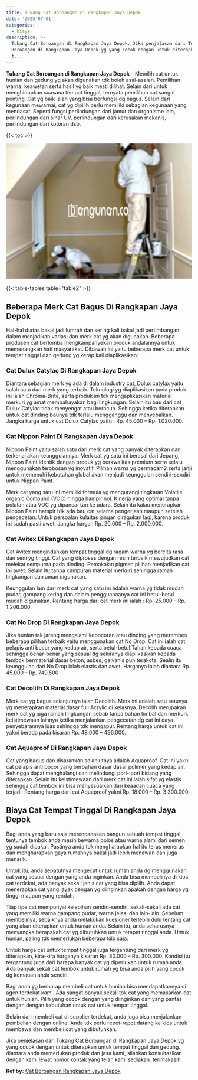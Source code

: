 ```yaml
---
title: Tukang Cat Boroangan di Rangkapan Jaya Depok
date: '2025-07-01'
categories:
  - biaya
description: >-
  Tukang Cat Boroangan di Rangkapan Jaya Depok. Jika penjelasan dari Tukang Cat
  Boroangan di Rangkapan Jaya Depok yg yang cocok dengan untuk diterapkan untuk
  t...
---
```


**Tukang Cat Boroangan di Rangkapan Jaya Depok** – Memilih cat untuk hunian dan gedung yg akan digunakan tdk boleh asal-asalan. Pemilihan warna, keawetan serta hasil yg baik mesti dilihat. Selain dari untuk menghidupkan suasana tempat tinggal, ternyata pemilihan cat sangat penting. Cat yg baik ialah yang bisa berfungsi dg bagus. Selain dari kegunaan mewarnai, cat yg dipilih perlu memiliki sebagian kegunaan yang mendasar. Seperti fungsi perlindungan dari jamur dan organisme lain, perlindungan dari sinar UV, perlindungan dari kerusakan mekanis, perlindungan dari kotoran dsb.

{{< toc >}}

![Tukang Cat Boroangan di Rangkapan Jaya Depok](/images/jasa-cat-murah29.png)

{{< table-tables table="table2" >}}

## Beberapa Merk Cat Bagus Di Rangkapan Jaya Depok

Hal-hal diatas bakal jadi lumrah dan sering kali bakal jadi pertimbangan dalam menjadikan variasi dan merk cat yg akan digunakan. Beberapa produsen cat berlomba mengkampanyekan produk andalannya untuk memenangkan hati masyarakat. Dibawah ini yaitu beberapa merk cat untuk tempat tinggal dan gedung yg kerap kali diaplikasikan:

### Cat Dulux Catylac Di Rangkapan Jaya Depok

Diantara sebagian merk yg ada di dalam industry cat, Dulux catylax yaitu salah satu dari merk yang terbaik. Teknologi yg diaplikasikan pada produk ini ialah Chroma-Brite, serta produk ini tdk mengaplikasikan material merkuri yg amat membahayakan bagi lingkungan. Selain itu bau dari cat Dulux Catylac tidak menyengat atau beracun. Sehingga ketika diterapkan untuk cat dinding baunya tdk terlalu mengganggu dan menyebalkan. Jangka harga untuk cat Dulux Catylac yaitu : Rp. 45.000 – Rp. 1.020.000.

### Cat Nippon Paint Di Rangkapan Jaya Depok

Nippon Paint yaitu salah satu dari merk cat yang banyak diterapkan dan terkenal akan keunggulannya. Merk cat yg satu ini berasal dari Jepang, Nippon Paint identik dengan produk yg berkwalitas premium serta selalu menggunakan terobosan yg inovatif. Pilihan warna yg bermacam2 serta janji untuk memenuhi kebutuhan global akan menjadi keunggulan sendiri-sendiri untuk Nippon Paint.

Merk cat yang satu ini memiliki formula yg mengurangi tingkatan Volatile organic Compund (VOC) hingga hampir nol. Kinerja yang optimal tanpa polutan atau VOC yg dipancarkan ke udara. Selain itu kalau menerapkan Nippon Paint hampir tdk ada bau cat selama pengerjaan maupun setelah pengecetan. Untuk persoalan kulaitas jangan diragukan lagi, karena produk ini sudah pasti awet. Jangka harga : Rp. 20.000 – Rp. 2.000.000.

### Cat Avitex Di Rangkapan Jaya Depok

Cat Avitex mengindahkan tempat tinggal dg ragam warna yg bercita rasa dan seni yg tinggi. Cat yang diproses dengan resin terbaik mewujudkan cat melekat sempurna pada dinding. Pemakaian pigmen pilihan menjadikan cat ini awet. Selain itu tanpa campuran material merkuri sehingga ramah lingkungan dan aman digunakan.

Keunggulan lain dari merk cat yang satu ini adalah warna yg tidak mudah pudar, gampang kering dan dalam pengguanaanya cat ini betul-betul mudah digunakan. Rentang harga dari cat merk ini ialah : Rp. 25.000 – Rp. 1.206.000.

### Cat No Drop Di Rangkapan Jaya Depok

Jika hunian tak jarang mengalami kebocoran atau dinding yang merembes beberapa pilihan terbaik yaitu menggunakan cat No Drop. Cat ini ialah cat pelapis anti bocor yang kedap air, serta betul-betul Tahan kepada cuaca sehingga benar-benar yang sesuai dg sekiranya diaplikasikan kepada tembok bermaterial dasar beton, asbes, galvanis pun terakota. Sealin itu keunggulan dari No Drop ialah elastis dan awet. Harganya ialah diantara Rp. 45.000 – Rp. 749.500

### Cat Decolith Di Rangkapan Jaya Depok

Merk cat yg bagus selanjutnya ialah Decolith. Merk ini adalah satu satunya yg menerapkan material dasar full Acrylic di kelasnya. Decolih merupakan merk cat yg juga ramah lingkungan sebab tanpa bahan timbal dan merkuri. keistimewaan lainnya ketika menjalankan pengecatan dg cat ini daya penyebarannya luas sehingga tdk mengapur. Rentang harga untuk cat ini yakni berada pada kisaran Rp. 48.000 – 496.000.

### Cat Aquaproof Di Rangkapan Jaya Depok

Cat yang bagus dan disarankan selanjutnya adalah Aquaproof. Cat ini yakni cat pelapis anti bocor yang berbahan dasar dasar polimer yang kedap air. Sehingga dapat menghalangi dan melindungi pori- pori bidang yang diterapkan. Selain itu keistimewaan dari merk cat ini ialah sifat yg elastis sehingga cat tembok ini bisa menyesuaikan dari keaadan cuaca yang terjadi. Rentang harga dari cat Aquaproof yakni Rp. 18.000 – Rp. 3.300.000.

## Biaya Cat Tempat Tinggal Di Rangkapan Jaya Depok

Bagi anda yang baru saja merencanakan bangun sebuah tempat tinggal, tentunya tembok anda masih bewarna polos atau warna alami dari semen yg sudah dipakai. Pastinya anda tdk mengharapkan hal itu terus menerus dan mengharapkan gaya rumahnya bakal jadi lebih menawan dan juga menarik.

Untuk itu, anda sepatutnya mengecat untuk rumah anda dg menggunakan cat yang sesuai dengan yang anda inginkan. Anda bisa membelinya di kios cat terdekat, ada banyak sekali jenis cat yang bisa dipilih. Anda dapat menerapkan cat yang layak dengan yg diinginkan apakah dengan harga yg tinggi maupun yang rendah.

Tiap tipe cat mempunyai kelebihan sendiri-sendiri, sekali-sekali ada cat yang memiliki warna gampang pudar, warna jelas, dan lain-lain. Sebelum membelinya, sebaiknya anda melakukan kuesioner terlebih dulu tentang cat yang akan diterapkan untuk hunian anda. Selain itu, anda seharusnya menyangka berapakah cat yg dibutuhkan untuk tempat tinggal anda. Untuk hunian, paling tdk memerlukan beberapa kilo saja.

Untuk harga cat untuk tempat tinggal juga tergantung dari merk yg diterapkan, kira-kira harganya kisaran Rp. 80.000 – Rp. 300.000. Kondisi itu tergantung juga dari barapa banyak cat yg diperlukan untuk rumah anda. Ada banyak sekali cat tembok untuk rumah yg bisa anda pilih yang cocok dg kemauan anda sendiri.

Bagi anda yg berharap membeli cat untuk hunian bisa mendapatkannya di agen terdekat kami. Ada sangat banyak sekali tok cat yang memasarkan cat untuk hunian. Pilih yang cocok dengan yang diinginkan dan yang pantas dengan dengan kebutuhan untuk cat untuk tempat tinggal.

Selain dari membeli cat di supplier terdekat, anda juga bisa menjalankan pembelian dengan online. Anda tdk perlu repot-repot datang ke kios untuk membawa dan membeli cat yang dibutuhkan.

Jika penjelasan dari Tukang Cat Boroangan di Rangkapan Jaya Depok yg yang cocok dengan untuk diterapkan untuk tempat tinggal dan gedung. diantara anda memerlukan produk dan jasa kami, silahkan konsultasikan dengan kami lewat nomor kontak yang telah kami sediakan. terimakasih.

**Ref by:** [Cat Boroangan Rangkapan Jaya Depok](https://id.wikipedia.org/wiki/Cat)
